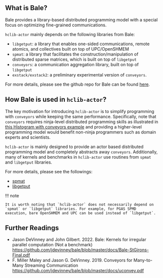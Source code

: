 ## What is Bale?

Bale provides a library-based distributed programming model with a special focus on optimizing fine-grained communications. 

`hclib-actor` mainly depends on the following libraries from Bale:

- `libgetput`: a library that enables one-sided communications, remote atomics, and collectives built on top of UPC/OpenSHMEM
- `spmat`: a library that facilitates the construction/manipulation of distributed sparse matrices, which is built on top of `libgetput`
- `conveyors`: a communication aggregation library, built on top of `libgetput`
- `exstack/exstack2`: a preliminary experimental version of `conveyors`.  

For more details, please see the github repo for Bale can be found [here](https://github.com/jdevinney/bale).

## How Bale is used in `hclib-actor`?

The key motivation for introducing `hclib-actor` is to simplify programming with `conveyors` while keeping the same performance. Specifically, note that `conveyors` requires ninja-level distributed programming skills as illustrated in [this Histogram with conveyors example](https://github.com/jdevinney/bale/blob/master/src/bale_classic/apps/histo_src/histo_conveyor.upc) and providing a higher-level programming model would benefit non-ninja programmers such as domain experts and scientists.

`hclib-actor` is mainly designed to provide an actor based distributed programming model and completely abstracts away `conveyors`. Additionally, many of kernels and benchmarks in `hclib-actor` use routines from `spmat` and `libgetput` libraries. 

For more details, please see the followings:

* [spmat](spmat.md)
* [libgetput](libgetput.md)

!!! note
   
    It is worth noting that `hclib-actor` does not necessarily depend on `spmat` or `libgetput` libraries. For example, for PGAS SPMD execution, bare OpenSHMEM and UPC can be used instead of `libgetput`. 

## Further Readings

- Jason DeVinney and John Gilbert. 2022. Bale: Kernels for irregular parallel computation (Not a benchmark) <https://github.com/jdevinney/bale/blob/master/docs/Bale-StGirons-Final.pdf>
- F. Miller Maley and Jason G. DeVinney. 2019. Conveyors for Many-to-Many Streaming Communication <https://github.com/jdevinney/bale/blob/master/docs/uconvey.pdf>
